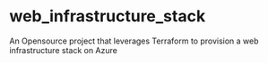 # web_infrastructure_stack
An Opensource project that leverages Terraform to provision a web infrastructure stack on Azure

